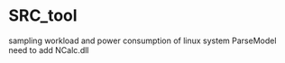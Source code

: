 SRC_tool
========

sampling workload and power consumption of linux system
ParseModel need to add NCalc.dll
